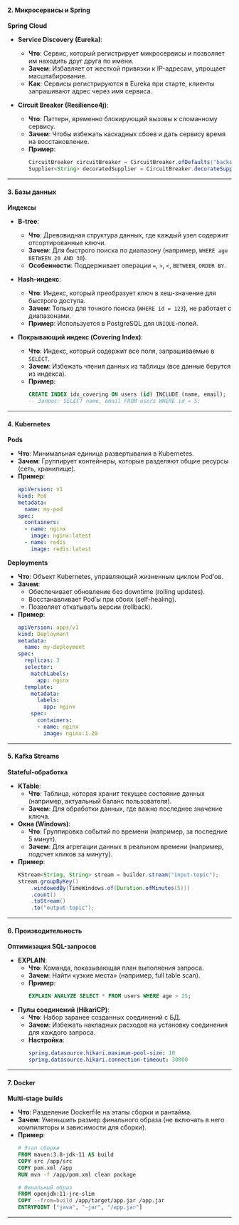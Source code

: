 
#### **2. Микросервисы и Spring**  
**Spring Cloud**  
- **Service Discovery (Eureka)**:  
  - **Что**: Сервис, который регистрирует микросервисы и позволяет им находить друг друга по имени.  
  - **Зачем**: Избавляет от жесткой привязки к IP-адресам, упрощает масштабирование.  
  - **Как**: Сервисы регистрируются в Eureka при старте, клиенты запрашивают адрес через имя сервиса.  

- **Circuit Breaker (Resilience4j)**:  
  - **Что**: Паттерн, временно блокирующий вызовы к сломанному сервису.  
  - **Зачем**: Чтобы избежать каскадных сбоев и дать сервису время на восстановление.  
  - **Пример**:  
    ```java
    CircuitBreaker circuitBreaker = CircuitBreaker.ofDefaults("backendService");
    Supplier<String> decoratedSupplier = CircuitBreaker.decorateSupplier(circuitBreaker, () -> service.call());
    ```  

---

#### **3. Базы данных**  
**Индексы**  
- **B-tree**:  
  - **Что**: Древовидная структура данных, где каждый узел содержит отсортированные ключи.  
  - **Зачем**: Для быстрого поиска по диапазону (например, `WHERE age BETWEEN 20 AND 30`).  
  - **Особенности**: Поддерживает операции `=`, `>`, `<`, `BETWEEN`, `ORDER BY`.  

- **Hash-индекс**:  
  - **Что**: Индекс, который преобразует ключ в хеш-значение для быстрого доступа.  
  - **Зачем**: Только для точного поиска (`WHERE id = 123`), не работает с диапазонами.  
  - **Пример**: Используется в PostgreSQL для `UNIQUE`-полей.  

- **Покрывающий индекс (Covering Index)**:  
  - **Что**: Индекс, который содержит все поля, запрашиваемые в `SELECT`.  
  - **Зачем**: Избежать чтения данных из таблицы (все данные берутся из индекса).  
  - **Пример**:  
    ```sql
    CREATE INDEX idx_covering ON users (id) INCLUDE (name, email);
    -- Запрос: SELECT name, email FROM users WHERE id = 5;
    ```  

---

#### **4. Kubernetes**  
**Pods**  
- **Что**: Минимальная единица развертывания в Kubernetes.  
- **Зачем**: Группирует контейнеры, которые разделяют общие ресурсы (сеть, хранилище).  
- **Пример**:  
  ```yaml
  apiVersion: v1
  kind: Pod
  metadata:
    name: my-pod
  spec:
    containers:
    - name: nginx
      image: nginx:latest
    - name: redis
      image: redis:latest
  ```  

**Deployments**  
- **Что**: Объект Kubernetes, управляющий жизненным циклом Pod’ов.  
- **Зачем**:  
  - Обеспечивает обновление без downtime (rolling updates).  
  - Восстанавливает Pod’ы при сбоях (self-healing).  
  - Позволяет откатывать версии (rollback).  
- **Пример**:  
  ```yaml
  apiVersion: apps/v1
  kind: Deployment
  metadata:
    name: my-deployment
  spec:
    replicas: 3
    selector:
      matchLabels:
        app: nginx
    template:
      metadata:
        labels:
          app: nginx
      spec:
        containers:
        - name: nginx
          image: nginx:1.20
  ```  

---

#### **5. Kafka Streams**  
**Stateful-обработка**  
- **KTable**:  
  - **Что**: Таблица, которая хранит текущее состояние данных (например, актуальный баланс пользователя).  
  - **Зачем**: Для обработки данных, где важно последнее значение ключа.  
- **Окна (Windows)**:  
  - **Что**: Группировка событий по времени (например, за последние 5 минут).  
  - **Зачем**: Для агрегации данных в реальном времени (например, подсчет кликов за минуту).  
- **Пример**:  
  ```java
  KStream<String, String> stream = builder.stream("input-topic");
  stream.groupByKey()
      .windowedBy(TimeWindows.of(Duration.ofMinutes(5)))
      .count()
      .toStream()
      .to("output-topic");
  ```  

---

#### **6. Производительность**  
**Оптимизация SQL-запросов**  
- **EXPLAIN**:  
  - **Что**: Команда, показывающая план выполнения запроса.  
  - **Зачем**: Найти «узкие места» (например, full table scan).  
  - **Пример**:  
    ```sql
    EXPLAIN ANALYZE SELECT * FROM users WHERE age > 25;
    ```  
- **Пулы соединений (HikariCP)**:  
  - **Что**: Набор заранее созданных соединений с БД.  
  - **Зачем**: Избежать накладных расходов на установку соединения для каждого запроса.  
  - **Настройка**:  
    ```yaml
    spring.datasource.hikari.maximum-pool-size: 10
    spring.datasource.hikari.connection-timeout: 30000
    ```  

---

#### **7. Docker**  
**Multi-stage builds**  
- **Что**: Разделение Dockerfile на этапы сборки и рантайма.  
- **Зачем**: Уменьшить размер финального образа (не включать в него компиляторы и зависимости для сборки).  
- **Пример**:  
  ```dockerfile
  # Этап сборки
  FROM maven:3.8-jdk-11 AS build
  COPY src /app/src
  COPY pom.xml /app
  RUN mvn -f /app/pom.xml clean package

  # Финальный образ
  FROM openjdk:11-jre-slim
  COPY --from=build /app/target/app.jar /app.jar
  ENTRYPOINT ["java", "-jar", "/app.jar"]
  ```  

---
